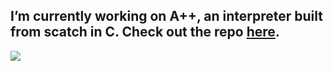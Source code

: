 ## I’m currently working on A++, an interpreter built from scatch in C. Check out the repo [here](https://github.com/A-Plus-Plus-Devs/aplusplus).

![](https://komarev.com/ghpvc/?username=TheAmazingSpooderman)
<!--
**paulkabzz/paulkabzz** is a ✨ _special_ ✨ repository because its `README.md` (this file) appears on your GitHub profile.

Here are some ideas to get you started:

- 🔭 I’m currently working on ...
- 🌱 I’m currently learning ...
- 👯 I’m looking to collaborate on ...
- 🤔 I’m looking for help with ...
- 💬 Ask me about ...
- 📫 How to reach me: ...
- 😄 Pronouns: ...
- ⚡ Fun fact: ...
-->
